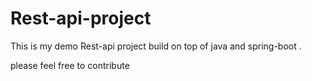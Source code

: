 # Rest-api-project


This is my demo Rest-api project build on top of java and spring-boot .

please feel free to contribute 
